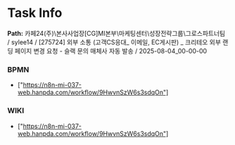 # Task Info

**Path:** 카페24(주)\본사사업장\[CG]MI본부\마케팅센터\성장전략그룹\그로스파트너팀 / sylee14 / [275724] 외부 소통 (고객CS응대_ 이메일, EC게시판) _ 크리테오 외부 랜딩 페이지 변경 요청 - 슬랙 문의 매체사 자동 발송 / 2025-08-04_00-00-00

### BPMN
- ["https://n8n-mi-037-web.hanpda.com/workflow/9HwvnSzW6s3sdqOn"]

### WIKI
- ["https://n8n-mi-037-web.hanpda.com/workflow/9HwvnSzW6s3sdqOn"]

